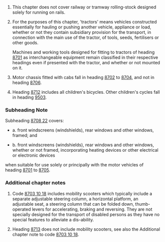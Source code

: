 1. This chapter does not cover railway or tramway rolling-stock designed solely for running on rails.

2. For the purposes of this chapter, 'tractors' means vehicles constructed essentially for hauling or pushing another vehicle, appliance or load, whether or not they contain subsidiary provision for the transport, in connection with the main use of the tractor, of tools, seeds, fertilisers or other goods.

    Machines and working tools designed for fitting to tractors of heading [8701](/headings/8701) as interchangeable equipment remain classified in their respective headings even if presented with the tractor, and whether or not mounted on it.

3. Motor chassis fitted with cabs fall in heading [8702](/headings/8702) to [8704](/headings/8704), and not in heading [8706](/headings/8706).

4. Heading [8712](/headings/8712) includes all children's bicycles. Other children's cycles fall in heading [9503](/headings/9503).

### Subheading Note

Subheading [8708 22](/subheadings/8708220000-80) covers:

   - a. front windscreens (windshields), rear windows and other windows, framed; and 

   - b. front windscreens (windshields), rear windows and other windows, whether or not framed, incorporating heating devices or other electrical or electronic devices

   when suitable for use solely or principally with the motor vehicles of heading [8701](/headings/8701) to [8705](/headings/8705).

### Additional chapter notes

1. Code [8703 10 18](/commodities/8703101800) includes mobility scooters which typically include a separate adjustable steering column, a horizontal platform, an adjustable seat, a steering column that can be folded down, thumb-operated levers for accelerating, braking and reversing.  They are not specially designed for the transport of disabled persons as they have no special features to alleviate a dis-ability.

2. Heading [8713](/headings/8713) does not include mobility scooters, see also the Additional chapter note to code [8703 10 18](/commodities/8703101800).
